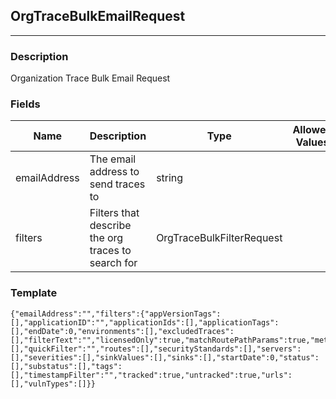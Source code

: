 ## OrgTraceBulkEmailRequest
---
### Description
Organization Trace Bulk Email Request
### Fields
| Name | Description | Type | Allowed Values | Required |
| ---- | ----------- | ---- | -------------- | -------- |
| emailAddress | The email address to send traces to | string |  | true |
| filters | Filters that describe the org traces to search for | OrgTraceBulkFilterRequest |  | true |
### Template
```
{"emailAddress":"","filters":{"appVersionTags":[],"applicationID":"","applicationIds":[],"applicationTags":[],"endDate":0,"environments":[],"excludedTraces":[],"filterText":"","licensedOnly":true,"matchRoutePathParams":true,"metadataFilters":[],"quickFilter":"","routes":[],"securityStandards":[],"servers":[],"severities":[],"sinkValues":[],"sinks":[],"startDate":0,"status":[],"substatus":[],"tags":[],"timestampFilter":"","tracked":true,"untracked":true,"urls":[],"vulnTypes":[]}}
```
